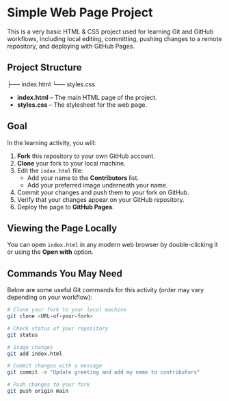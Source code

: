 # Simple Web Page Project

This is a very basic HTML & CSS project used for learning Git and GitHub workflows, including local editing, committing, pushing changes to a remote repository, and deploying with GitHub Pages.

## Project Structure
├── index.html
└── styles.css


- **index.html** – The main HTML page of the project.
- **styles.css** – The stylesheet for the web page.

## Goal

In the learning activity, you will:

1. **Fork** this repository to your own GitHub account.
2. **Clone** your fork to your local machine.
3. Edit the `index.html` file:
   - Add your name to the **Contributors** list.
   - Add your preferred image underneath your name.
4. Commit your changes and push them to your fork on GitHub.
5. Verify that your changes appear on your GitHub repository.
6. Deploy the page to **GitHub Pages**.

## Viewing the Page Locally

You can open `index.html` in any modern web browser by double-clicking it or using the **Open with** option.

## Commands You May Need

Below are some useful Git commands for this activity (order may vary depending on your workflow):

```bash
# Clone your fork to your local machine
git clone <URL-of-your-fork>

# Check status of your repository
git status

# Stage changes
git add index.html

# Commit changes with a message
git commit -m "Update greeting and add my name to contributors"

# Push changes to your fork
git push origin main
